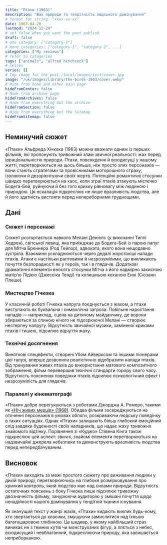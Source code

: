 ```yaml
---
title: "Птахи (1963)"
description: "Жах природи та тендітність людського домінування"
# format for string: "xxxx-xx-xx"
date: 1963-04-28
lastmod: "2024-12-24"
# set false when you want the post publish
draft: false
# one category: ["category-1"]
# more categories: ["category-1", "category-2", ...]
categories: ["My reviews"]
# refer to categories
tags: ["animals", "alfred hitchcock"]
# seires
series: []
# Top image for the post /local/images/test/cover.jpg
image: "/uk/images/library/the-birds-1963/cover.webp"
# Hide from home and other main page
hideFromCenter: false
# Hide from archive page
hideFromArchives: false
# Hide from everything but the archive
hideFromSection: false
# Hide from everything but the Sitemap
hideFromSitemap: false
---
```

## Неминучий сюжет

«Птахи» Альфреда Хічкока (1963) можна вважати одним із перших фільмів, які пропонують тривожний злам звичної реальності: жах перед ірраціональністю природи. Птахи, повсякденні й всюдисущі у нашому житті, перетворюються на щось більше, ніж просто злих персонажів — вони стають стратегами та провісниками моторошного страху, ізолюючи й дезорієнтуючи своїх жертв. Потенційні романтичні стосунки швидко перетворюються на хаос, коли зграї птахів атакують містечко Бодега-Бей, руйнуючи й без того крихку рівновагу між людиною і природою. Ця ескалація підкреслює не лише вразливість людства, але й його здатність вистояти перед непереборними труднощами.

## Дані

### Сюжет і персонажі

Сюжет розгортається навколо Мелані Деніелс (у виконанні Типпі Хедрен), світської левиці, яка приїжджає до Бодега-Бей із парою папуг для Мітча Бреннера (Род Тейлор), адвоката, якого вона нещодавно зустріла. Взаємини ускладнюються через дедалі жорстокіші напади птахів. Атаки є настільки раптовими й незрозумілими, що викликають почуття безпорадності як у героїв, так і в глядачів. Додаткові драматичні елементи вносять стосунки Мітча з його надмірно захисною матір’ю Лідією (Джессіка Тенді) та колишньою коханою Енні (Сюзанн Плеше).

### Мистецтво Гічкока

У класичній роботі Гічкока напруга поєднується з жахом, а птахи виступають як буквальна і символічна загроза. Повільне наростання нападів — наприклад, сцена на дитячому майданчику, де ворони збираються за спиною нічого не підозрюючої Мелані — створює нестерпну напругу. Відсутність звичайної музики, заміненої криками птахів і тишею, підсилює відчуття жаху.

### Технічні досягнення

Виняткові спецефекти, створені Убом Айверксом та іншими піонерами цієї галузі, вперше дозволили реалістично відобразити напади птахів. Від тренування живих птахів до використання матового композитного зображення, фільм перевершив технічні стандарти горору свого часу. Відсутність пояснення поведінки птахів підсилює психологічний ефект і незрозумілість для глядачів.

### Паралелі у кінематографі

«Птахи» добре перегукуються з роботами Джорджа А. Ромеро, такими як <a href="/uk/library/night-of-the-living-dead-1968/" target="_blank">«Ніч живих мерців» (1968)</a>. Обидва фільми зосереджуються на оточенні персонажів в умовах облоги, розкриваючи людську поведінку в таких ситуаціях. Однак «Птахи» залишають більш глибокий емоційний слід завдяки буденності своїх нападників, що надає жаху тривожно знайомого відтінку. Порівняння зі «Куджо» Стівена Кінга також підкреслює цей аспект: звичні, знайомі елементи перетворюються на надзвичайні джерела небезпеки та демонструють вразливість людства перед непередбачуваним.

## Висновок

«Птахи» виходять за межі простого сюжету про виживання людини у дикій природі, перетворюючись на глибоке розмірковування про крихкий контроль, який людство має над силами природи. Відсутність остаточних пояснень з боку Гічкока лише підсилює тривожну двозначність фільму, занурюючи аудиторію у змішані почуття щодо ненадійності нашого домінування у тендітній тканині існування.

Як значущий текст у жанрі жахів, «Птахи» кидають виклик будь-кому, хто звертається до класики, змушуючи замислитися над їхньою багатошаровою глибиною. Це шедевр, у якому найбільший страх виникає не з темних кутів чи монструозних фігур, а ллється з небес, всюдисущий і невблаганний, підкреслюючи природу, яка залишається неприборканою.